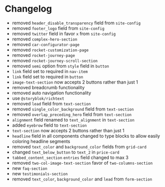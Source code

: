 # Changelog

- removed `header_disable_transparency` field from `site-config`
- removed `footer_logo` field from `site-config`
- removed `twitter` field in favor `x` from `site-config`
- removed `complex-hero-section`
- removed `car-configurator-page`
- removed `rocket-customization-page`
- removed `rocket-journey-page`
- removed `rocket-journey-scroll-section`
- removed `semi` option from `style` field in `button`
- `link` field set to required in `nav-item`
- `link` field set to required in `button`
- `image-text-section` now accepts 2 buttons rather than just 1
- removed breadcrumb functionality
- removed auto navigation functionality
- use `@storyblok/richtext`
- removed `lead` field from `text-section`
- removed `single_color_background` field from `text-section`
- removed `overlap_preceding_hero` field from `text-section`
- `alignment` field renamed to `text_alignment` in `text-section`
- added `eyebrow` field to `text-section`
- `text-section` now accepts 2 buttons rather than just 1
- `headline` field in all components changed to type blocks to allow easily coloring headline segments
- removed `text_color` and `background_color` fields from `grid-card`
- changed `text_below_button` to `text_2` in `price-card`
- `tabbed_content_section` `entries` field changed to max 3
- removed `two-col-image-text-section` favor of `two-columns-section`
- new `faq-section`
- new `testimonials-section`
- removed `text_color`, `background_color` and `lead` from `form-section`
